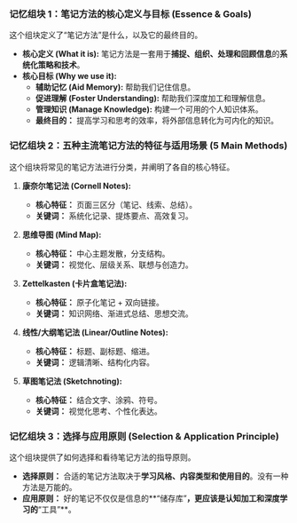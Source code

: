 ### 记忆组块 1：笔记方法的核心定义与目标 (Essence & Goals)

这个组块定义了“笔记方法”是什么，以及它的最终目的。

*   **核心定义 (What it is):** 笔记方法是一套用于**捕捉、组织、处理和回顾信息**的**系统化策略和技术**。
*   **核心目标 (Why we use it):**
    *   **辅助记忆 (Aid Memory):** 帮助我们记住信息。
    *   **促进理解 (Foster Understanding):** 帮助我们深度加工和理解信息。
    *   **管理知识 (Manage Knowledge):** 构建一个可用的个人知识体系。
    *   **最终目的：** 提高学习和思考的效率，将外部信息转化为可内化的知识。

### 记忆组块 2：五种主流笔记方法的特征与适用场景 (5 Main Methods)

这个组块将常见的笔记方法进行分类，并阐明了各自的核心特征。

1.  **康奈尔笔记法 (Cornell Notes):**
    *   **核心特征：** 页面三区分（笔记、线索、总结）。
    *   **关键词：** 系统化记录、提炼要点、高效复习。

2.  **思维导图 (Mind Map):**
    *   **核心特征：** 中心主题发散，分支结构。
    *   **关键词：** 视觉化、层级关系、联想与创造力。

3.  **Zettelkasten (卡片盒笔记法):**
    *   **核心特征：** 原子化笔记 + 双向链接。
    *   **关键词：** 知识网络、渐进式总结、思想交流。

4.  **线性/大纲笔记法 (Linear/Outline Notes):**
    *   **核心特征：** 标题、副标题、缩进。
    *   **关键词：** 逻辑清晰、结构化内容。

5.  **草图笔记法 (Sketchnoting):**
    *   **核心特征：** 结合文字、涂鸦、符号。
    *   **关键词：** 视觉化思考、个性化表达。

### 记忆组块 3：选择与应用原则 (Selection & Application Principle)

这个组块提供了如何选择和看待笔记方法的指导原则。

*   **选择原则：** 合适的笔记方法取决于**学习风格、内容类型和使用目的**。没有一种方法是万能的。
*   **应用原则：** 好的笔记不仅仅是信息的**“储存库”**，更应该是认知加工和深度学习的**“工具”**。
